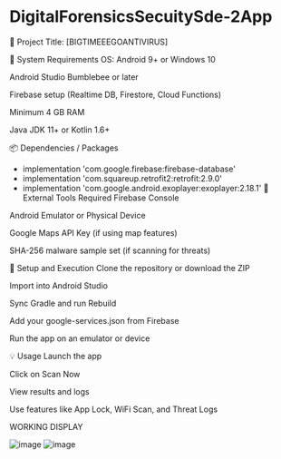 # DigitalForensicsSecuitySde-2App

📌 Project Title: [BIGTIMEEEGOANTIVIRUS]


🔧 System Requirements
OS: Android 9+ or Windows 10

Android Studio Bumblebee or later

Firebase setup (Realtime DB, Firestore, Cloud Functions)

Minimum 4 GB RAM

Java JDK 11+ or Kotlin 1.6+

📦 Dependencies / Packages


- implementation 'com.google.firebase:firebase-database'
- implementation 'com.squareup.retrofit2:retrofit:2.9.0'
- implementation 'com.google.android.exoplayer:exoplayer:2.18.1'
🧩 External Tools Required
Firebase Console

Android Emulator or Physical Device

Google Maps API Key (if using map features)

SHA-256 malware sample set (if scanning for threats)

🚀 Setup and Execution
Clone the repository or download the ZIP

Import into Android Studio

Sync Gradle and run Rebuild

Add your google-services.json from Firebase

Run the app on an emulator or device

💡 Usage
Launch the app

Click on Scan Now

View results and logs

Use features like App Lock, WiFi Scan, and Threat Logs

WORKING DISPLAY


![image](https://github.com/user-attachments/assets/4364a53e-532b-41f8-b260-4e76784e37f4)
![image](https://github.com/user-attachments/assets/05f8974c-4e30-47de-b9bf-65777fb0a714)








